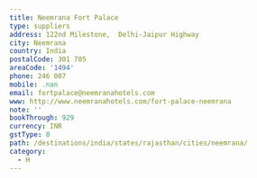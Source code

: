 ```yaml
---
title: Neemrana Fort Palace
type: suppliers
address: 122nd Milestone,  Delhi-Jaipur Highway
city: Neemrana
country: India
postalCode: 301 705
areaCode: '1494'
phone: 246 007
mobile: .nan
email: fortpalace@neemranahotels.com
www: http://www.neemranahotels.com/fort-palace-neemrana
note: ''
bookThrough: 929
currency: INR
gstType: 0
path: /destinations/india/states/rajasthan/cities/neemrana/
category:
  - H
---
```


